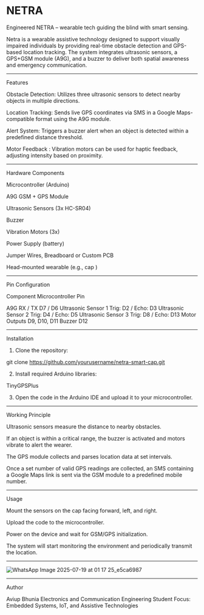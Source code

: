 # NETRA
Engineered NETRA – wearable tech guiding the blind with smart sensing.

Netra is a wearable assistive technology designed to support visually impaired individuals by providing real-time obstacle detection and GPS-based location tracking. The system integrates ultrasonic sensors, a GPS+GSM module (A9G), and a buzzer to deliver both spatial awareness and emergency communication.

---

Features

Obstacle Detection: Utilizes three ultrasonic sensors to detect nearby objects in multiple directions.

Location Tracking: Sends live GPS coordinates via SMS in a Google Maps-compatible format using the A9G module.

Alert System: Triggers a buzzer alert when an object is detected within a predefined distance threshold.

Motor Feedback : Vibration motors can be used for haptic feedback, adjusting intensity based on proximity.



---

Hardware Components

Microcontroller (Arduino)

A9G GSM + GPS Module

Ultrasonic Sensors (3x HC-SR04)

Buzzer

Vibration Motors (3x)

Power Supply (battery)

Jumper Wires, Breadboard or Custom PCB

Head-mounted wearable (e.g., cap )



---

Pin Configuration

Component	Microcontroller Pin

A9G RX / TX	D7 / D6
Ultrasonic Sensor 1	Trig: D2 / Echo: D3
Ultrasonic Sensor 2	Trig: D4 / Echo: D5
Ultrasonic Sensor 3	Trig: D8 / Echo: D13
Motor Outputs	D9, D10, D11
Buzzer	D12



---

Installation

1. Clone the repository:

git clone https://github.com/yourusername/netra-smart-cap.git


2. Install required Arduino libraries:

TinyGPSPlus



3. Open the code in the Arduino IDE and upload it to your microcontroller.




---

Working Principle

Ultrasonic sensors measure the distance to nearby obstacles.

If an object is within a critical range, the buzzer is activated and motors vibrate to alert the wearer.

The GPS module collects and parses location data at set intervals.

Once a set number of valid GPS readings are collected, an SMS containing a Google Maps link is sent via the GSM module to a predefined mobile number.



---

Usage

Mount the sensors on the cap facing forward, left, and right.

Upload the code to the microcontroller.

Power on the device and wait for GSM/GPS initialization.

The system will start monitoring the environment and periodically transmit the location.

---

![WhatsApp Image 2025-07-19 at 01 17 25_e5ca6987](https://github.com/user-attachments/assets/1d93c2ca-d2ce-4e29-99ca-fb324ffe0a67)


---

Author

Aviup Bhunia
Electronics and Communication Engineering Student
Focus: Embedded Systems, IoT, and Assistive Technologies
